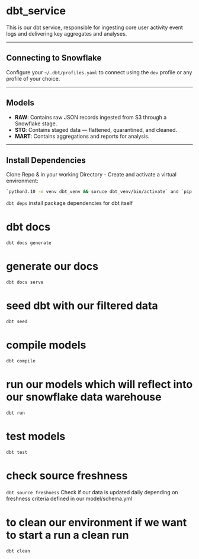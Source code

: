 # dbt_service

This is our dbt service, responsible for ingesting core user activity event logs and delivering key aggregates and analyses.

---

## Connecting to Snowflake

Configure your `~/.dbt/profiles.yaml` to connect using the `dev` profile or any profile of your choice.

---

## Models

- **RAW**: Contains raw JSON records ingested from S3 through a Snowflake stage.
- **STG**: Contains staged data — flattened, quarantined, and cleaned.
- **MART**: Contains aggregations and reports for analysis.

---

## Install Dependencies

Clone Repo & in your working Directory - Create and activate a virtual environment:

```bash
`python3.10 -m venv dbt_venv && soruce dbt_venv/bin/activate` and `pip install --pre dbt-core dbt-snowflake`
```

 `dbt deps` install package dependencies for dbt itself

# dbt docs
 `dbt docs generate`

# generate our docs
 `dbt docs serve`

# seed dbt with our filtered data
 `dbt seed`

# compile models
 `dbt compile`

# run our models which will reflect into our snowflake data warehouse
 `dbt run`

# test models
 `dbt test`

# check source freshness
`dbt source freshness`
 Check if our data is updated daily depending on freshness criteria defined in our model/schema.yml

# to clean our environment if we want to start a run a clean run
 `dbt clean`
